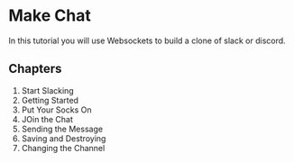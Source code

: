 # Make Chat

In this tutorial you will use Websockets to build a clone of slack or discord. 

## Chapters

1. Start Slacking
1. Getting Started
1. Put Your Socks On
1. JOin the Chat
1. Sending the Message
2. Saving and Destroying
3. Changing the Channel
